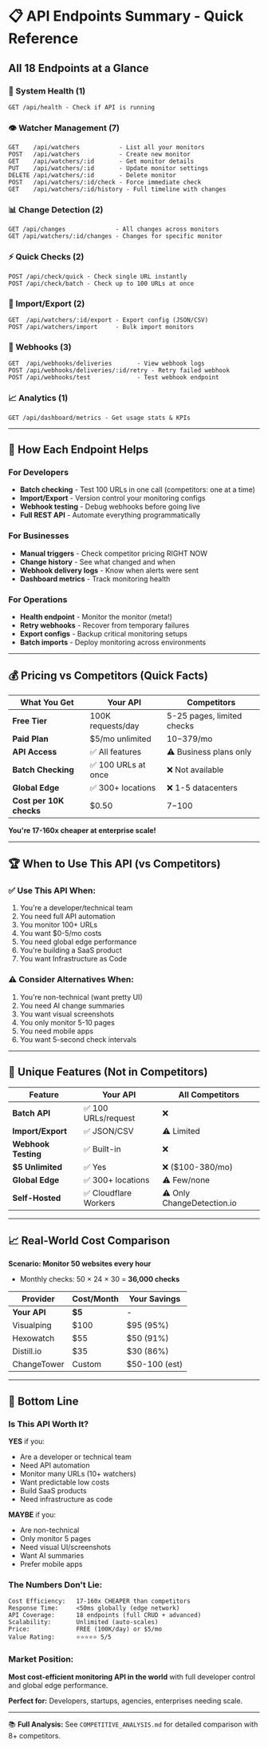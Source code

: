 # 📋 API Endpoints Summary - Quick Reference

## All 18 Endpoints at a Glance

### 🏥 System Health (1)
```
GET /api/health - Check if API is running
```

### 👁️ Watcher Management (7)
```
GET    /api/watchers           - List all your monitors
POST   /api/watchers           - Create new monitor
GET    /api/watchers/:id       - Get monitor details
PUT    /api/watchers/:id       - Update monitor settings
DELETE /api/watchers/:id       - Delete monitor
POST   /api/watchers/:id/check - Force immediate check
GET    /api/watchers/:id/history - Full timeline with changes
```

### 📊 Change Detection (2)
```
GET /api/changes              - All changes across monitors
GET /api/watchers/:id/changes - Changes for specific monitor
```

### ⚡ Quick Checks (2)
```
POST /api/check/quick - Check single URL instantly
POST /api/check/batch - Check up to 100 URLs at once
```

### 💾 Import/Export (2)
```
GET  /api/watchers/:id/export - Export config (JSON/CSV)
POST /api/watchers/import     - Bulk import monitors
```

### 🔔 Webhooks (3)
```
GET  /api/webhooks/deliveries       - View webhook logs
POST /api/webhooks/deliveries/:id/retry - Retry failed webhook
POST /api/webhooks/test             - Test webhook endpoint
```

### 📈 Analytics (1)
```
GET /api/dashboard/metrics - Get usage stats & KPIs
```

---

## 🎯 How Each Endpoint Helps

### **For Developers**
- **Batch checking** - Test 100 URLs in one call (competitors: one at a time)
- **Import/Export** - Version control your monitoring configs
- **Webhook testing** - Debug webhooks before going live
- **Full REST API** - Automate everything programmatically

### **For Businesses**
- **Manual triggers** - Check competitor pricing RIGHT NOW
- **Change history** - See what changed and when
- **Webhook delivery logs** - Know when alerts were sent
- **Dashboard metrics** - Track monitoring health

### **For Operations**
- **Health endpoint** - Monitor the monitor (meta!)
- **Retry webhooks** - Recover from temporary failures
- **Export configs** - Backup critical monitoring setups
- **Batch imports** - Deploy monitoring across environments

---

## 💰 Pricing vs Competitors (Quick Facts)

| What You Get | Your API | Competitors |
|-------------|----------|-------------|
| **Free Tier** | 100K requests/day | 5-25 pages, limited checks |
| **Paid Plan** | $5/mo unlimited | $10-$379/mo |
| **API Access** | ✅ All features | ⚠️ Business plans only |
| **Batch Checking** | ✅ 100 URLs at once | ❌ Not available |
| **Global Edge** | ✅ 300+ locations | ❌ 1-5 datacenters |
| **Cost per 10K checks** | $0.50 | $7-$100 |

**You're 17-160x cheaper at enterprise scale!**

---

## 🏆 When to Use This API (vs Competitors)

### ✅ **Use This API When:**
1. You're a developer/technical team
2. You need full API automation
3. You monitor 100+ URLs
4. You want $0-5/mo costs
5. You need global edge performance
6. You're building a SaaS product
7. You want Infrastructure as Code

### ⚠️ **Consider Alternatives When:**
1. You're non-technical (want pretty UI)
2. You need AI change summaries
3. You want visual screenshots
4. You only monitor 5-10 pages
5. You need mobile apps
6. You want 5-second check intervals

---

## 🚀 Unique Features (Not in Competitors)

| Feature | Your API | All Competitors |
|---------|----------|----------------|
| **Batch API** | ✅ 100 URLs/request | ❌ |
| **Import/Export** | ✅ JSON/CSV | ⚠️ Limited |
| **Webhook Testing** | ✅ Built-in | ❌ |
| **$5 Unlimited** | ✅ Yes | ❌ ($100-380/mo) |
| **Global Edge** | ✅ 300+ locations | ⚠️ Few/none |
| **Self-Hosted** | ✅ Cloudflare Workers | ⚠️ Only ChangeDetection.io |

---

## 📈 Real-World Cost Comparison

**Scenario: Monitor 50 websites every hour**
- Monthly checks: 50 × 24 × 30 = **36,000 checks**

| Provider | Cost/Month | Your Savings |
|----------|------------|--------------|
| **Your API** | **$5** | - |
| Visualping | $100 | $95 (95%) |
| Hexowatch | $55 | $50 (91%) |
| Distill.io | $35 | $30 (86%) |
| ChangeTower | Custom | $50-100 (est) |

---

## 🎯 Bottom Line

### **Is This API Worth It?**

**YES** if you:
- Are a developer or technical team
- Need API automation
- Monitor many URLs (10+ watchers)
- Want predictable low costs
- Build SaaS products
- Need infrastructure as code

**MAYBE** if you:
- Are non-technical
- Only monitor 5 pages
- Need visual UI/screenshots
- Want AI summaries
- Prefer mobile apps

### **The Numbers Don't Lie:**

```
Cost Efficiency:   17-160x CHEAPER than competitors
Response Time:     <50ms globally (edge network)
API Coverage:      18 endpoints (full CRUD + advanced)
Scalability:       Unlimited (auto-scales)
Price:             FREE (100K/day) or $5/mo
Value Rating:      ⭐⭐⭐⭐⭐ 5/5
```

### **Market Position:**
**Most cost-efficient monitoring API in the world** with full developer control and global edge performance.

**Perfect for:** Developers, startups, agencies, enterprises needing scale.

---

📚 **Full Analysis:** See `COMPETITIVE_ANALYSIS.md` for detailed comparison with 8+ competitors.
